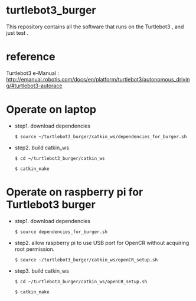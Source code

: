 # turtlebot3_burger

This repository contains all the software that runs on the Turtlebot3 , and just test .

# reference

Turtlebot3 e-Manual  :  http://emanual.robotis.com/docs/en/platform/turtlebot3/autonomous_driving/#turtlebot3-autorace

# Operate on laptop

* step1. download dependencies

  `$ source ~/turtlebot3_burger/catkin_ws/dependencies_for_burger.sh`

* step2. build catkin_ws
  
  `$ cd ~/turtlebot3_burger/catkin_ws`

  `$ catkin_make`

# Operate on raspberry pi for Turtlebot3 burger

* step1. download dependencies

  `$ source dependencies_for_burger.sh`

* step2. allow raspberry pi to use USB port for OpenCR without acquiring root permission.
  
  `$ source ~/turtlebot3_burger/catkin_ws/openCR_setup.sh`

* step3. build catkin_ws
  
  `$ cd ~/turtlebot3_burger/catkin_ws/openCR_setup.sh`

  `$ catkin_make`
